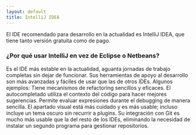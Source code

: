 ```yaml
---
layout: default
title: IntelliJ IDEA
---
```


El IDE recomendado para desarrollo en la actualidad es IntelliJ IDEA, que tiene tanto versión gratuita como de pago.

### ¿Por qué usar IntelliJ en vez de Eclipse o Netbeans?

Es el IDE más estable en la actualidad, aguanta jornadas de trabajo completas sin dejar de funcionar.
Sus herramientas de apoyo al desarrollo son más avanzadas y fáciles de usar que las de otros IDEs. Algunos ejemplos:
Tiene mecanismos de refactoring sencillos y eficaces.
El autocompletado utiliza el contexto del código para hacer mejores sugerencias.
Permite evaluar expresiones durante el debugging de manera sencilla.
El apartado visual está más cuidado y es más usable; incluso incluye un tema oscuro sin recurrir a plugins.
Su integración con Git es mucho más usable que la del resto de los IDEs, eliminando la necesidad de instalar un segundo programa para gestionar repositorios.
